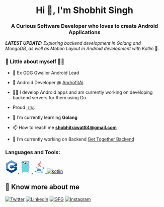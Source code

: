 <h1 align="center">Hi 👋, I'm Shobhit Singh</h1>
<h3 align="center">A Curious Software  Developer who loves to create Android Applications</h3>

_**LATEST UPDATE:**_ _Exploring backend development in Golang and MongoDB, as well as Motion Layout in Android development with Kotlin_ 🥽.

### 🎍 Little about myself  👨‍💻

- 👦 Ex GDG Gwalior Android Lead
- 💼 Android Developer @ [AndrofitAi](https://androfit.co.uk/).
- 👨‍💻 I develop Android apps and am currently working on developing backend servers for them using Go.
- Proud 🇮🇳.



- 🌱 I’m currently learning **Golang**

- 📫 How to reach me **shobhitrawat84@gmail.com**

- 🔭 I’m currently working on Backend [Get Together Backend](https://github.com/Rawat-Senpai/GetTogetherBackend)


<h3 align="left">Languages and Tools:</h3>
<p align="left"> <a href="https://www.w3schools.com/cpp/" target="_blank" rel="noreferrer"> <img src="https://raw.githubusercontent.com/devicons/devicon/master/icons/cplusplus/cplusplus-original.svg" alt="cplusplus" width="40" height="40"/> </a> <a href="https://golang.org" target="_blank" rel="noreferrer"> <img src="https://raw.githubusercontent.com/devicons/devicon/master/icons/go/go-original.svg" alt="go" width="40" height="40"/> </a> <a href="https://www.java.com" target="_blank" rel="noreferrer"> <img src="https://raw.githubusercontent.com/devicons/devicon/master/icons/java/java-original.svg" alt="java" width="40" height="40"/> </a> <a href="https://kotlinlang.org" target="_blank" rel="noreferrer"> <img src="https://www.vectorlogo.zone/logos/kotlinlang/kotlinlang-icon.svg" alt="kotlin" width="40" height="40"/> </a> </p>

## 🔗 Know more about me 

[![Twitter](https://img.shields.io/badge/-Twitter-black?style=for-the-badge&logo=twitter)](https://twitter.com/rawat_senpai)
[![Linkedin](https://img.shields.io/badge/-LinkedIn-black?style=for-the-badge&logo=Linkedin)](https://www.linkedin.com/in/shobhit-senpai/)
[![GFG](https://raw.githubusercontent.com/rahuldkjain/github-profile-readme-generator/master/src/images/icons/Social/geeks-for-geeks.svg)](https://auth.geeksforgeeks.org/user/rawat_senpai)
[![Instagram](https://img.shields.io/badge/-Instagram-black?style=for-the-badge&logo=instagram)](https://www.instagram.com/rawat_senpai/)
